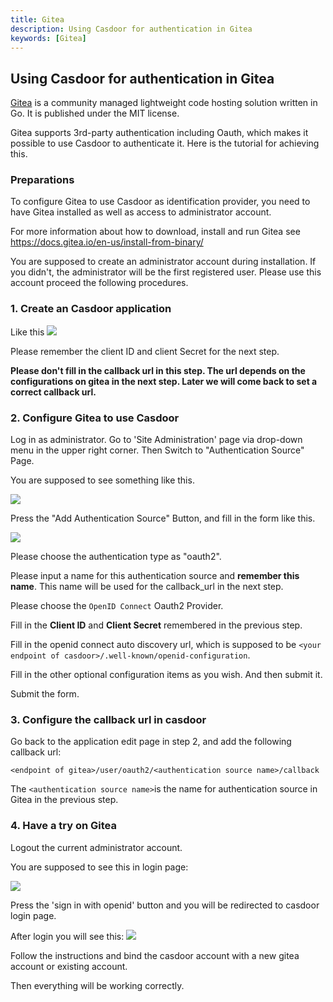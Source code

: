 ```yaml
---
title: Gitea
description: Using Casdoor for authentication in Gitea
keywords: [Gitea]
---
```


## Using Casdoor for authentication in Gitea
[Gitea](https://gitea.io/en-us/) is a community managed lightweight code hosting solution written in Go. It is published under the MIT license.


Gitea supports 3rd-party authentication including Oauth, which makes it possible to use Casdoor to authenticate it. Here is the tutorial for achieving this.

### Preparations

To configure Gitea to use Casdoor as identification provider, you need to have Gitea installed as well as access to administrator account.

For more information about how to download, install and run Gitea see <https://docs.gitea.io/en-us/install-from-binary/>

You are supposed to create an administrator account during installation. If you didn't, the administrator will be the first registered user. Please use this account proceed the following procedures.

### 1. Create an Casdoor application 
Like this
![](/img/gitea6.png)

Please remember the client ID and client Secret for the next step.

**Please don't fill in the callback url in this step. The url depends on the configurations on gitea in the next step. Later we will come back to set a correct callback url.**

### 2. Configure Gitea to use Casdoor

Log in as administrator. Go to 'Site Administration' page via drop-down menu  in the upper right corner. Then Switch to "Authentication Source" Page.

You are supposed to see something like this. 

![](/img/gitea2.png)

Press the "Add Authentication Source" Button, and fill in the form like this.


![](/img/gitea3.png)

Please choose the authentication type as "oauth2".

Please input a name for this authentication source and **remember this name**. This name will be used for the callback_url in the next step.

Please choose the `OpenID Connect` Oauth2 Provider.

Fill in the **Client ID** and **Client Secret** remembered in the previous step.

Fill in the openid connect auto discovery url, which is supposed to be `<your endpoint of casdoor>/.well-known/openid-configuration`.

Fill in the other optional configuration items as you wish. And then submit it.

Submit the form.


### 3. Configure the callback url in casdoor

Go back to the application edit page in step 2, and add the following callback url:

`<endpoint of gitea>/user/oauth2/<authentication source name>/callback`

The `<authentication source name>`is the name for authentication source in Gitea in the previous step.

### 4. Have a try on Gitea
Logout the current administrator account.

You are supposed to see this in login page:

![](/img/gitea4.png)

Press the 'sign in with openid' button and you will be redirected to casdoor login page.

After login you will see this:
![](/img/gitea5.png)

Follow the instructions and bind the casdoor account with a new gitea account or existing account.

Then everything will be working correctly. 

